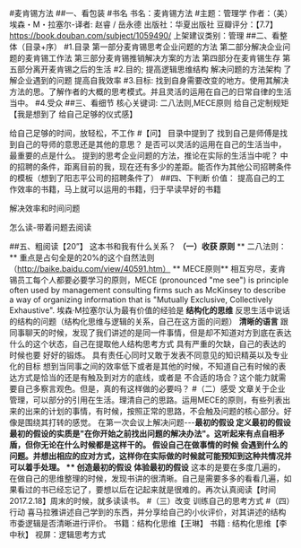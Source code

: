 #麦肯锡方法
##一、看包装
#书名
 书名：麦肯锡方法
#主题：管理学
作者：（美）埃森・M・拉塞尔-译者: 赵睿 / 岳永德
出版社：华夏出版社
豆瓣评分：【7.7】https://book.douban.com/subject/1059490/
上架建议类别：管理
##二、看整体（目录+序）
#1.目录
 第一部分麦肯锡思考企业问题的方法
 第二部分解决企业问题的麦肯锡工作法
 第三部分麦肯锡推销解决方案的方法
 第四部分在麦肯锡生存
 第五部分离开麦肯锡之后的生活
#2.目的;
提高逻辑思维结构
解决问题的方法架构
了解企业遇到的问题
提高自我效率
#3.目标:
找到自身需要改变的地方。使用其解决方法的思。了解作者的大概的思考模式。并且灵活的运用在自己的日常自律的生活当中。
#4.受众
##三、看细节
 核心关键词:
			 二八法则,MECE原则
			 给自己定制规矩【我是想到了 给自己足够的仪式感】
			 
给自己足够的时间，放轻松，不工作
#【问】
 目录中提到了 找到自己是师傅是找到自己的导师的意思还是其他的意思？
 是否可以灵活的运用在自己的生活当中，最重要的点是什么。
 提到的思考企业问题的方法，推论在实际的生活当中呢？
 中的招聘的条件，距离目前的我，现在还有多少的差距。能否作为其他公司招聘条件的模板（想到了阳志平公司的招聘条件了）
##四、下判断
价值：
 提高自己的工作效率的书籍，马上就可以运用的书籍，归于早读早好的书籍
 
解决效率和时间问题

怎么读-带着问题去阅读
 
##五、粗阅读【20”】
 这本书和我有什么关系？
**（一）收获 原则**
** 二八法则：**
重点是占句全是的20%的这个自然法则（http://baike.baidu.com/view/40591.htm）
**	 MECE原则**
相互穷尽，麦肯锡员工每个人都要必要学习的原则，MECE (pronounced "me see") is principle often used by management consulting firms such as McKinsey to describe a way of organizing information that is "Mutually Exclusive, Collectively Exhaustive".
埃森·M拉塞尔认为最有价值的经验是
**结构化的思维**
 反思生活中说话的结构的问题（结构化思维与逻辑的关系，自己在这方面的问题）
**清晰的语言**
 跟同事聊天的时候，发现了我们讲述的是同一件事情，但是却不知道对方到底在表达什么的这个状态，自己在提取他人结构思考方式 具有严重的欠缺，自己的表达的时候也要 好好的锻炼。
 具有责任心同时又敢于发表不同意见的知识精英以及专业化的目标
	 想到当同事之间的效率低下或者是其他的时候，不知道自己有时候的表达方式是恰当的还是有触及到对方的底线，或者是 不合适的场合？这个能力就需要自己多察言观色。但是，真的有这样做的必要吗？
#（二）感受
  文章关于企业管理，可以部分的引用在生活。理清自己的思路。运用MECE的原则，有些列表出来的出来的计划的事情，有时候，按照正常的思路，不会触及问题的核心部分。好像是围绕其打转的感觉。
 在第一次会议上解决问题---**最初的假设
**定义最初的假设**
最初的假设的实质是"在你开始之前找出问题的解决办法"。这听起来有点自相矛盾，但你无论在什么时候都是这样干的。 假设自己在做事情的时候 会遇到什么的问题。并想出相应的应对方式，这样你在实际做的时候就可能预知到这种共情况并可以着手处理。
** 创造最初的假设**
 **体验最初的假设**
 这本的是要在多度几遍的，在做自己的思维整理的时候，发现书讲的很清晰。自己是需要多多的看看几遍，如果看过的书已经忘记了，要想以后在记起来就是很难的。再次认真阅读【时间2017.2.18】周末的时候，就多读读书。
#（三）改变
训练自己的思考方式
#（四）行动
喜马拉雅讲述自己学到的东西，并分享给自己的小伙评价，对其讲述的结构市委逻辑是否清晰进行评价。
 书籍：结构化思维【王琳】
 书籍 : 结构化思维【李中秋】
 视屏：逻辑思考方式
